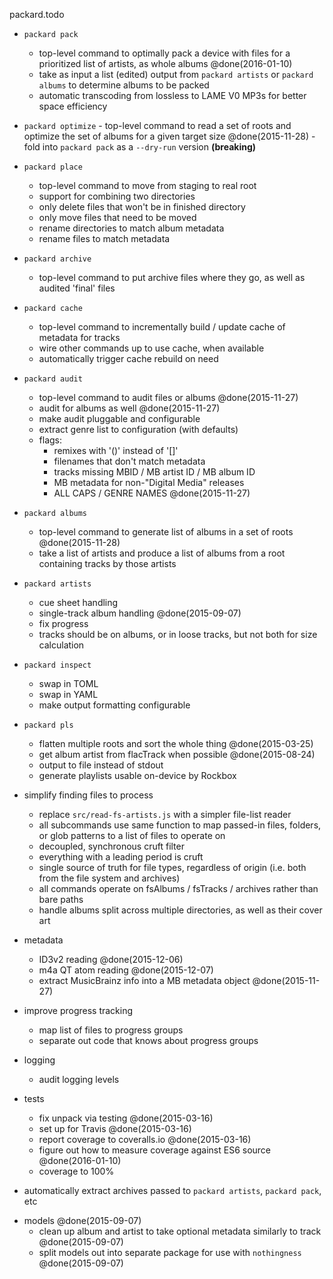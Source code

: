 packard.todo

* `packard pack`
	- top-level command to optimally pack a device with files for a prioritized list of artists, as whole albums @done(2016-01-10)
	- take as input a list (edited) output from `packard artists` or `packard albums` to determine albums to be packed
	- automatic transcoding from lossless to LAME V0 MP3s for better space efficiency

* `packard optimize`
	   - top-level command to read a set of roots and optimize the set of albums for a given target size @done(2015-11-28)
	   - fold into `packard pack` as a `--dry-run` version **(breaking)**
       
* `packard place`
	- top-level command to move from staging to real root
	- support for combining two directories
	- only delete files that won't be in finished directory
	- only move files that need to be moved
	- rename directories to match album metadata
	- rename files to match metadata

* `packard archive`
	- top-level command to put archive files where they go, as well as audited 'final' files

* `packard cache`
	- top-level command to incrementally build / update cache of metadata for tracks
	- wire other commands up to use cache, when available
	- automatically trigger cache rebuild on need

* `packard audit`
	- top-level command to audit files or albums @done(2015-11-27)
	- audit for albums as well @done(2015-11-27)
	- make audit pluggable and configurable
	- extract genre list to configuration (with defaults)
	- flags:
		- remixes with '()' instead of '[]'
		- filenames that don't match metadata
		- tracks missing MBID / MB artist ID / MB album ID
		- MB metadata for non-"Digital Media" releases
		- ALL CAPS / GENRE NAMES @done(2015-11-27)

* `packard albums`
	- top-level command to generate list of albums in a set of roots @done(2015-11-28)
	- take a list of artists and produce a list of albums from a root containing tracks by those artists

* `packard artists`
	- cue sheet handling
	- single-track album handling @done(2015-09-07)
	- fix progress
	- tracks should be on albums, or in loose tracks, but not both for size calculation

* `packard inspect`
	- swap in TOML
	- swap in YAML
	- make output formatting configurable

* `packard pls`
	- flatten multiple roots and sort the whole thing @done(2015-03-25)
	- get album artist from flacTrack when possible @done(2015-08-24)
	- output to file instead of stdout
	- generate playlists usable on-device by Rockbox

* simplify finding files to process
	* replace `src/read-fs-artists.js` with a simpler file-list reader
	* all subcommands use same function to map passed-in files, folders, or glob patterns to a list of files to operate on
	* decoupled, synchronous cruft filter
	* everything with a leading period is cruft
	* single source of truth for file types, regardless of origin (i.e. both from the file system and archives)
	* all commands operate on fsAlbums / fsTracks / archives rather than bare paths
	* handle albums split across multiple directories, as well as their cover art

* metadata
	- ID3v2 reading @done(2015-12-06)
	- m4a QT atom reading @done(2015-12-07)
	- extract MusicBrainz info into a MB metadata object @done(2015-11-27)

* improve progress tracking
	* map list of files to progress groups
	* separate out code that knows about progress groups

* logging
	- audit logging levels

* tests
	- fix unpack via testing @done(2015-03-16)
	- set up for Travis @done(2015-03-16)
	- report coverage to coveralls.io @done(2015-03-16)
	- figure out how to measure coverage against ES6 source @done(2016-01-10)
	- coverage to 100%

* automatically extract archives passed to `packard artists`, `packard pack`, etc

- models @done(2015-09-07)
	- clean up album and artist to take optional metadata similarly to track @done(2015-09-07)
	- split models out into separate package for use with `nothingness` @done(2015-09-07)
